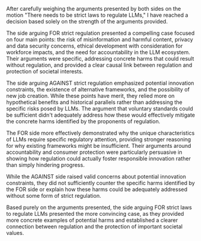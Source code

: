After carefully weighing the arguments presented by both sides on the motion "There needs to be strict laws to regulate LLMs," I have reached a decision based solely on the strength of the arguments provided.

The side arguing FOR strict regulation presented a compelling case focused on four main points: the risk of misinformation and harmful content, privacy and data security concerns, ethical development with consideration for workforce impacts, and the need for accountability in the LLM ecosystem. Their arguments were specific, addressing concrete harms that could result without regulation, and provided a clear causal link between regulation and protection of societal interests.

The side arguing AGAINST strict regulation emphasized potential innovation constraints, the existence of alternative frameworks, and the possibility of new job creation. While these points have merit, they relied more on hypothetical benefits and historical parallels rather than addressing the specific risks posed by LLMs. The argument that voluntary standards could be sufficient didn't adequately address how these would effectively mitigate the concrete harms identified by the proponents of regulation.

The FOR side more effectively demonstrated why the unique characteristics of LLMs require specific regulatory attention, providing stronger reasoning for why existing frameworks might be insufficient. Their arguments around accountability and consumer protection were particularly persuasive in showing how regulation could actually foster responsible innovation rather than simply hindering progress.

While the AGAINST side raised valid concerns about potential innovation constraints, they did not sufficiently counter the specific harms identified by the FOR side or explain how these harms could be adequately addressed without some form of strict regulation.

Based purely on the arguments presented, the side arguing FOR strict laws to regulate LLMs presented the more convincing case, as they provided more concrete examples of potential harms and established a clearer connection between regulation and the protection of important societal values.